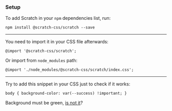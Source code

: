 ### Setup 

To add Scratch in your `npm` dependencies list, run:

    npm install @scratch-css/scratch --save

---
    
You need to import it in your CSS file afterwards:
  
    @import '@scratch-css/scratch';
    
Or import from `node_modules` path:

    @import './node_modules/@scratch-css/scratch/index.css';

---

Try to add this snippet in your CSS just to check if it works:

    body { background-color: var(--success) !important; }
    
Background must be green, [is not it](https://github.com/scratch-css/scratch/issues)?